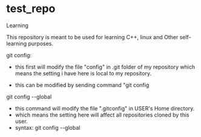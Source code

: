 # test_repo
Learning

This repository is meant to be used for learning C++, linux and Other self-learning purposes.

git config:
* this first will modify the file "config" in .git folder of my repository
which means the setting i have here is local to my repository.

* this can be modified by sending command "git config <parameter in file>

git config --global
* this command will modify the file ".gitconfig" in USER's Home directory.
* which means the setting here will affect all repositories cloned by this user.
* syntax: git config --global <Parameter in file>


